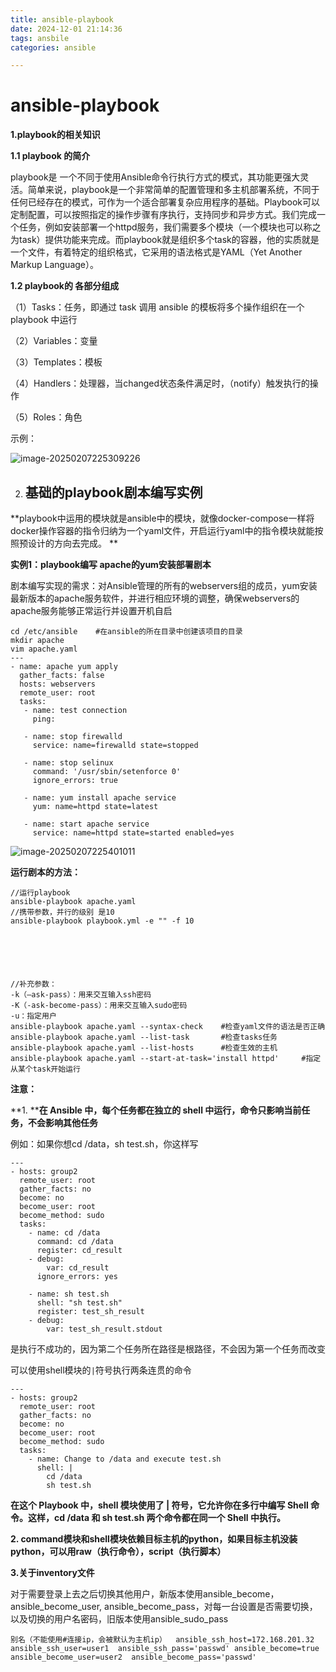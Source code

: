 ```yaml
---
title: ansible-playbook
date: 2024-12-01 21:14:36
tags: ansbile
categories: ansible

---
```


# ansible-playbook

<!-- more -->

**1.playbook的相关知识**

**1.1 playbook 的简介**

playbook是 一个不同于使用Ansible命令行执行方式的模式，其功能更强大灵活。简单来说，playbook是一个非常简单的配置管理和多主机部署系统，不同于任何已经存在的模式，可作为一个适合部署复杂应用程序的基础。Playbook可以定制配置，可以按照指定的操作步骤有序执行，支持同步和异步方式。我们完成一个任务，例如安装部署一个httpd服务，我们需要多个模块（一个模块也可以称之为task）提供功能来完成。而playbook就是组织多个task的容器，他的实质就是一个文件，有着特定的组织格式，它采用的语法格式是YAML（Yet Another Markup Language）。

**1.2 playbook的 各部分组成**

（1）Tasks：任务，即通过 task 调用 ansible 的模板将多个操作组织在一个 playbook 中运行

（2）Variables：变量

（3）Templates：模板

（4）Handlers：处理器，当changed状态条件满足时，（notify）触发执行的操作

（5）Roles：角色

示例：

![image-20250207225309226](C:\Users\JIA\AppData\Roaming\Typora\typora-user-images\image-20250207225309226.png)

2. ## 基础的playbook剧本编写实例

**playbook中运用的模块就是ansible中的模块，就像docker-compose一样将docker操作容器的指令归纳为一个yaml文件，开启运行yaml中的指令模块就能按照预设计的方向去完成。 **

**实例1：playbook编写 apache的yum安装部署剧本**

剧本编写实现的需求：对Ansible管理的所有的webservers组的成员，yum安装最新版本的apache服务软件，并进行相应环境的调整，确保webservers的apache服务能够正常运行并设置开机自启

```
cd /etc/ansible    #在ansible的所在目录中创建该项目的目录
mkdir apache
vim apache.yaml
---
- name: apache yum apply
  gather_facts: false
  hosts: webservers
  remote_user: root
  tasks:
   - name: test connection
     ping:
 
   - name: stop firewalld
     service: name=firewalld state=stopped
 
   - name: stop selinux
     command: '/usr/sbin/setenforce 0'
     ignore_errors: true
 
   - name: yum install apache service
     yum: name=httpd state=latest
 
   - name: start apache service
     service: name=httpd state=started enabled=yes
```

![image-20250207225401011](C:\Users\JIA\AppData\Roaming\Typora\typora-user-images\image-20250207225401011.png)

**运行剧本的方法：**

```
//运行playbook
ansible-playbook apache.yaml
//携带参数，并行的级别 是10
ansible-playbook playbook.yml -e "" -f 10
 
 
 
 
 
 
//补充参数：
-k（–ask-pass）：用来交互输入ssh密码
-K（-ask-become-pass）：用来交互输入sudo密码
-u：指定用户
ansible-playbook apache.yaml --syntax-check    #检查yaml文件的语法是否正确
ansible-playbook apache.yaml --list-task       #检查tasks任务
ansible-playbook apache.yaml --list-hosts      #检查生效的主机
ansible-playbook apache.yaml --start-at-task='install httpd'     #指定从某个task开始运行
```

**注意：**

**1. ****在 Ansible 中，每个任务都在独立的 shell 中运行，命令只影响当前任务，不会影响其他任务**

例如：如果你想cd /data，sh test.sh，你这样写

```
---
- hosts: group2
  remote_user: root
  gather_facts: no
  become: no
  become_user: root
  become_method: sudo
  tasks:
    - name: cd /data
      command: cd /data
      register: cd_result
    - debug: 
        var: cd_result
      ignore_errors: yes

    - name: sh test.sh
      shell: "sh test.sh"
      register: test_sh_result
    - debug: 
        var: test_sh_result.stdout
```

是执行不成功的，因为第二个任务所在路径是根路径，不会因为第一个任务而改变

可以使用shell模块的`|`符号执行两条连贯的命令

```
---
- hosts: group2
  remote_user: root
  gather_facts: no
  become: no
  become_user: root
  become_method: sudo
  tasks:
    - name: Change to /data and execute test.sh
      shell: |
        cd /data
        sh test.sh
```

**在这个 Playbook 中，****shell**** 模块使用了 ****|**** 符号，它允许你在多行中编写 Shell 命令。这样，****cd /data**** 和 ****sh test.sh**** 两个命令都在同一个 Shell 中执行。**

**2. command模块和shell模块依赖目标主机的python，如果目标主机没装python，可以用raw（执行命令），script（执行脚本）**

**3.关于inventory文件**

对于需要登录上去之后切换其他用户，新版本使用ansible_become， ansible_become_user, ansible_become_pass，对每一台设置是否需要切换，以及切换的用户名密码，旧版本使用ansible_sudo_pass

```
别名（不能使用#连接ip，会被默认为主机ip）  ansible_ssh_host=172.168.201.32  ansible_ssh_user=user1  ansible_ssh_pass='passwd' ansible_become=true ansible_become_user=user2  ansible_become_pass='passwd'
```

